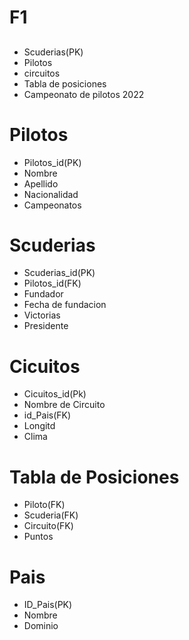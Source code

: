 # F1
##  
 - Scuderias(PK)
 - Pilotos 
 - circuitos 
 - Tabla de posiciones
 - Campeonato de pilotos 2022

 # Pilotos
 - Pilotos_id(PK)
 - Nombre
 - Apellido
 - Nacionalidad
 - Campeonatos

  # Scuderias
 - Scuderias_id(PK)
 - Pilotos_id(FK)
 - Fundador
 - Fecha de fundacion
 - Victorias
 - Presidente

# Cicuitos
- Cicuitos_id(Pk)
- Nombre de Circuito
- id_Pais(FK)
- Longitd
- Clima

# Tabla de Posiciones
- Piloto(FK)
- Scuderia(FK)
- Circuito(FK)
- Puntos 

# Pais
- ID_Pais(PK)
- Nombre
- Dominio 